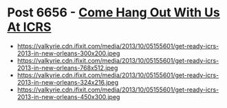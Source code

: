 # Post 6656 - [Come Hang Out With Us At ICRS](https://www.ifixit.com/News/6656/come-hang-out-with-us)

- https://valkyrie.cdn.ifixit.com/media/2013/10/05155601/get-ready-icrs-2013-in-new-orleans-300x200.jpeg
- https://valkyrie.cdn.ifixit.com/media/2013/10/05155601/get-ready-icrs-2013-in-new-orleans-768x512.jpeg
- https://valkyrie.cdn.ifixit.com/media/2013/10/05155601/get-ready-icrs-2013-in-new-orleans-324x216.jpeg
- https://valkyrie.cdn.ifixit.com/media/2013/10/05155601/get-ready-icrs-2013-in-new-orleans-450x300.jpeg
